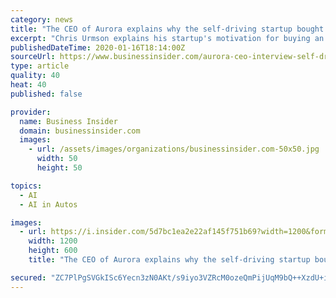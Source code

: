 ```yaml
---
category: news
title: "The CEO of Aurora explains why the self-driving startup bought a laser-radar company that's completely off the tech-industry grid"
excerpt: "Chris Urmson explains his startup's motivation for buying an obscure company based in Bozeman, Montana."
publishedDateTime: 2020-01-16T18:14:00Z
sourceUrl: https://www.businessinsider.com/aurora-ceo-interview-self-driving-startup-acquisition-strategy-tech-industry-2020-1
type: article
quality: 40
heat: 40
published: false

provider:
  name: Business Insider
  domain: businessinsider.com
  images:
    - url: /assets/images/organizations/businessinsider.com-50x50.jpg
      width: 50
      height: 50

topics:
  - AI
  - AI in Autos

images:
  - url: https://i.insider.com/5d7bc1ea2e22af145f751b69?width=1200&format=jpeg
    width: 1200
    height: 600
    title: "The CEO of Aurora explains why the self-driving startup bought a laser-radar company that's completely off the tech-industry grid"

secured: "ZC7PlPgSVGkISc6Yecn3zN0AKt/s9iyo3VZRcM0ozeQmPijUqM9bQ++XzdU+ioyE0PPyaRFLDrpK3bUjtDbmwrcnMU54vPJdhpSnT99VoSivDyeYCtxVEbot7SBzRIU+nKKC22ePBsXnepzLvpse02Hf7VKLe3fclGqXVnXMbqx/rzyhyukds2yVbsEDHm3vBFo49HkKXSPd06fQjL1QcOFKyNgQXJeRv4iN90XEsfoTnz+iH7KYsXQRzY7cG/FfosaMdpLNB8w6t94q30u0GO0QvSKedI6Bd0e0IwaacG4twhsOG0ykLf7UgATerJNy83Zss2l/iwTFMZ4HtFFyg0bGGfSYDHoVOnwrBRT6FoZF+Z4D9X8xHvRQ4hsNqINO1q0M5oNAR0tmnyG51ZKAfpyi5/o4Hxiu7SpotgyJN9/7zDf5E51/oDbh6ZAXO1lEQU+tJgXWb/rhGjv3/bYS8g==;cRavMij5fA/lThLowdlItA=="
---
```


